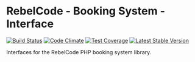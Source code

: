 # RebelCode - Booking System - Interface

[![Build Status](https://travis-ci.org/rebelcode/booking-system-interface.svg?branch=master)](https://travis-ci.org/rebelcode/booking-system-interface)
[![Code Climate](https://codeclimate.com/github/rebelcode/booking-system-interface/badges/gpa.svg)](https://codeclimate.com/github/rebelcode/booking-system-interface)
[![Test Coverage](https://codeclimate.com/github/rebelcode/booking-system-interface/badges/coverage.svg)](https://codeclimate.com/github/rebelcode/booking-system-interface/coverage)
[![Latest Stable Version](https://poser.pugx.org/rebelcode/booking-system-interface/version)](https://packagist.org/packages/rebelcode/booking-system-interface)

Interfaces for the RebelCode PHP booking system library.
